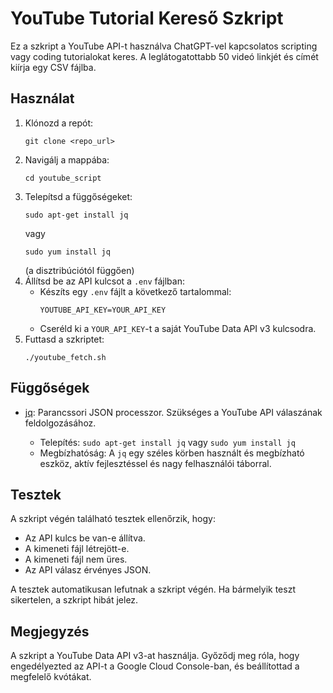 # YouTube Tutorial Kereső Szkript

Ez a szkript a YouTube API-t használva ChatGPT-vel kapcsolatos scripting vagy coding tutorialokat keres. A leglátogatottabb 50 videó linkjét és címét kiírja egy CSV fájlba.

## Használat

1.  Klónozd a repót:
    ```
    git clone <repo_url>
    ```
2.  Navigálj a mappába:
    ```
    cd youtube_script
    ```
3.  Telepítsd a függőségeket:
    ```
    sudo apt-get install jq
    ```
    vagy
    ```
    sudo yum install jq
    ```
    (a disztribúciótól függően)
4.  Állítsd be az API kulcsot a `.env` fájlban:
    *   Készíts egy `.env` fájlt a következő tartalommal:
        ```
        YOUTUBE_API_KEY=YOUR_API_KEY
        ```
    *   Cseréld ki a `YOUR_API_KEY`-t a saját YouTube Data API v3 kulcsodra.
5.  Futtasd a szkriptet:
    ```
    ./youtube_fetch.sh
    ```

## Függőségek

*   [jq](https://stedolan.github.io/jq/): Parancssori JSON processzor. Szükséges a YouTube API válaszának feldolgozásához.

    *   Telepítés: `sudo apt-get install jq` vagy `sudo yum install jq`
    *   Megbízhatóság: A `jq` egy széles körben használt és megbízható eszköz, aktív fejlesztéssel és nagy felhasználói táborral.

## Tesztek

A szkript végén található tesztek ellenőrzik, hogy:

*   Az API kulcs be van-e állítva.
*   A kimeneti fájl létrejött-e.
*   A kimeneti fájl nem üres.
*   Az API válasz érvényes JSON.

A tesztek automatikusan lefutnak a szkript végén. Ha bármelyik teszt sikertelen, a szkript hibát jelez.

## Megjegyzés

A szkript a YouTube Data API v3-at használja. Győződj meg róla, hogy engedélyezted az API-t a Google Cloud Console-ban, és beállítottad a megfelelő kvótákat.
